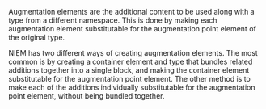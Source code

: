 
Augmentation elements are the additional content to be used along with a type from a different namespace.  This is done by making each augmentation element substitutable for the augmentation point element of the original type.

NIEM has two different ways of creating augmentation elements. The most common is by creating a container element and type that bundles related additions together into a single block, and making the container element substitutable for the augmentation point element.  The other method is to make each of the additions individually substitutable for the augmentation point element, without being bundled together.
